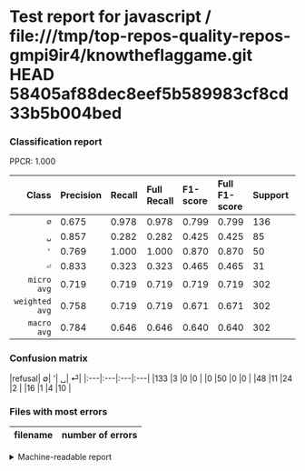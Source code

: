 # Test report for javascript / file:///tmp/top-repos-quality-repos-gmpi9ir4/knowtheflaggame.git HEAD 58405af88dec8eef5b589983cf8cd33b5b004bed

### Classification report

PPCR: 1.000

| Class | Precision | Recall | Full Recall | F1-score | Full F1-score | Support | Full Support | PPCR |
|------:|:----------|:-------|:------------|:---------|:---------|:--------|:-------------|:-----|
| `∅` | 0.675| 0.978| 0.978| 0.799| 0.799| 136| 136| 1.000 |
| `␣` | 0.857| 0.282| 0.282| 0.425| 0.425| 85| 85| 1.000 |
| `'` | 0.769| 1.000| 1.000| 0.870| 0.870| 50| 50| 1.000 |
| `⏎` | 0.833| 0.323| 0.323| 0.465| 0.465| 31| 31| 1.000 |
| `micro avg` | 0.719| 0.719| 0.719| 0.719| 0.719| 302| 302| 1.000 |
| `weighted avg` | 0.758| 0.719| 0.719| 0.671| 0.671| 302| 302| 1.000 |
| `macro avg` | 0.784| 0.646| 0.646| 0.640| 0.640| 302| 302| 1.000 |

### Confusion matrix

|refusal|  ∅| '| ␣| ⏎| 
|:---|:---|:---|:---|
|133 |3 |0 |0 |
|0 |50 |0 |0 |
|48 |11 |24 |2 |
|16 |1 |4 |10 |

### Files with most errors

| filename | number of errors|
|:----:|:-----|

<details>
    <summary>Machine-readable report</summary>
```json
{
  "cl_report": {"\u0027": {"f1-score": 0.8695652173913044, "precision": 0.7692307692307693, "recall": 1.0, "support": 50}, "macro avg": {"f1-score": 0.6395647640804544, "precision": 0.7837084658150648, "recall": 0.6457186907020873, "support": 302}, "micro avg": {"f1-score": 0.7185430463576159, "precision": 0.7185430463576159, "recall": 0.7185430463576159, "support": 302}, "weighted avg": {"f1-score": 0.6709923736676494, "precision": 0.758176402434647, "recall": 0.7185430463576159, "support": 302}, "\u2205": {"f1-score": 0.7987987987987988, "precision": 0.6751269035532995, "recall": 0.9779411764705882, "support": 136}, "\u23ce": {"f1-score": 0.4651162790697674, "precision": 0.8333333333333334, "recall": 0.3225806451612903, "support": 31}, "\u2423": {"f1-score": 0.4247787610619469, "precision": 0.8571428571428571, "recall": 0.2823529411764706, "support": 85}},
  "cl_report_full": {"\u0027": {"f1-score": 0.8695652173913044, "precision": 0.7692307692307693, "recall": 1.0, "support": 50}, "macro avg": {"f1-score": 0.6395647640804544, "precision": 0.7837084658150648, "recall": 0.6457186907020873, "support": 302}, "micro avg": {"f1-score": 0.7185430463576159, "precision": 0.7185430463576159, "recall": 0.7185430463576159, "support": 302}, "weighted avg": {"f1-score": 0.6709923736676494, "precision": 0.758176402434647, "recall": 0.7185430463576159, "support": 302}, "\u2205": {"f1-score": 0.7987987987987988, "precision": 0.6751269035532995, "recall": 0.9779411764705882, "support": 136}, "\u23ce": {"f1-score": 0.4651162790697674, "precision": 0.8333333333333334, "recall": 0.3225806451612903, "support": 31}, "\u2423": {"f1-score": 0.4247787610619469, "precision": 0.8571428571428571, "recall": 0.2823529411764706, "support": 85}},
  "ppcr": 1.0
}
```
</details>
